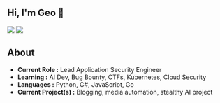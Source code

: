 
<!--
**Geo-Bit/geo-bit** is a ✨ _special_ ✨ repository because its `README.md` (this file) appears on your GitHub profile.

Here are some ideas to get you started:

- 🔭 I’m currently working on ...
- 🌱 I’m currently learning ...
- 👯 I’m looking to collaborate on ...
- 🤔 I’m looking for help with ...
- 💬 Ask me about ...
- 📫 How to reach me: ...
- 😄 Pronouns: ...
- ⚡ Fun fact: ...
-->

## Hi, I'm Geo 👋
[![](https://img.shields.io/badge/LinkedIn-George%20Tipton-blue)](https://www.linkedin.com/in/george-tipton/)
[![](https://img.shields.io/badge/Gmail-George%20Tipton-red)](mailto:george.w.tipton@gmail.com)


## About

-  **Current Role :** Lead Application Security Engineer
-  **Learning :** AI Dev, Bug Bounty, CTFs, Kubernetes, Cloud Security
-  **Languages :** Python, C#, JavaScript, Go
-  **Current Project(s) :** Blogging, media automation, stealthy AI project
